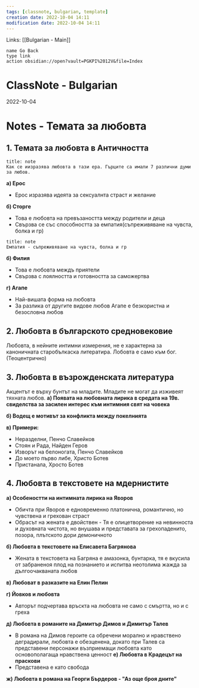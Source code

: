 ```yaml
---
tags: [classnote, bulgarian, template]
creation date: 2022-10-04 14:11
modification date: 2022-10-04 14:11
---
```

Links: [[Bulgarian - Main]]
```button
name Go Back
type link
action obsidian://open?vault=PGKPI%2012V&file=Index
```
# ClassNote - Bulgarian
2022-10-04


# Notes - Темата за любовта
## 1. Темата за любовта в Античността
```ad-note
title: note
Как се иизразява любовта в тази ера. Гърците са имали 7 различни думи за любов.
```
**а) Ерос**
- Ерос изразява идеята за сексуалнта страст и желание 

**б) Сторге**
- Това е любовта на превъзаността между родители и деца
- Свързва се със способността за емпатия(съпреживяване на чувста, болка и гр)
```ad-note
title: note
Емпатия - съпреживяване на чувста, болка и гр
```
**б) Филия**
- Това е любовта междъ приятели
- Свързва с лоялността и готовността за саможертва

**г) Агапе**
- Най-вишата форма на любовта
- За разлика от другите видове любов Агапе е безкористна и безословна любов

## 2. Любовта в българското средновековие
Любовта, в нейните интимни измерения, не е характерна за каноничната старобълкаска литератира. Лобовта е само към бог. (Теоцентрично)
## 3. Любовта в възрожденската литература
Акцентът е върху бунтът на младите. Младите не могат да изживеят тяхната любов.
**а) Появата на любовната лирика в средата на 19в. свиделства за засилен интерес към интимния свят на човека**

**б) Водещ е мотивът за конфликта между покелнията**

**в) Примери:**
- Неразделни, Пенчо Славейков
- Стоян и Рада, Найден Геров
- Изворът на белоногата, Пенчо Славейков
- До моето първо либе, Христо Ботев
- Пристанала, Хросто Ботев

## 4. Любовта в текстовете на мдернистите
**а) Особеностти на интимната лирика на Яворов**
- Обичта при Яворов е едновременно платонична, романтично, но чувствена и грехован страст
- Обрасът на жената е двойствен - Тя е олицетворение на невинноста и духовната чистота, но внушава и представата за грехопаденито, позора, плътското дори демоничното

**б) Любовта в текстовете на Елисавета Багрянова**
- Жената в текстовета на Багряна е амазонка, бунтарка, тя е вкусила от забраненоя плод на познанието и испитва неотолима жажда за дългоочакваната любов

**в) Любоват в разказите на Елин Пелин**

**г) Йовков и любовта**
- Авторът подчертава връскта на любовта не само с смъртта, но и с греха

**д) Любовта в романите на Димитър Димов и Димитър Талев**
- В романа на Димов героите са обречени морално и нравствено деградирали, любовта е обезценена, докато при Талев са представени персонажи възприемащи любовта като основополагаща нравствена ценност
**е) Любовта в Крадецът на праскови** 
- Представена е като свобода

**ж) Любовта в романа на Георги Бърдеров - "Аз още броя дните"**
